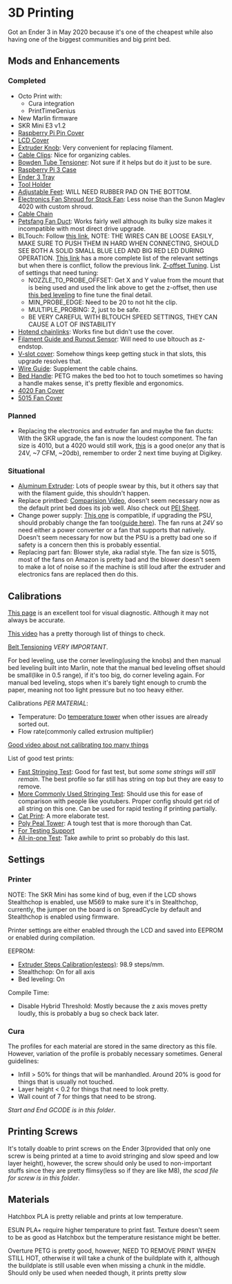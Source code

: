 # 3D Printing

Got an Ender 3 in May 2020 because it's one of the cheapest while also having one of the biggest communities and big print bed.

## Mods and Enhancements

### Completed

- Octo Print with:
  - Cura integration
  - PrintTimeGenius
- New Marlin firmware
- SKR Mini E3 v1.2
- [Raspberry Pi Pin Cover][28]
- [LCD Cover][29]
- [Extruder Knob][30]: Very convenient for replacing filament.
- [Cable Clips][31]: Nice for organizing cables.
- [Bowden Tube Tensioner][33]: Not sure if it helps but do it just to be sure.
- [Raspberry Pi 3 Case][35]
- [Ender 3 Tray][36]
- [Tool Holder][37]
- [Adjustable Feet][38]: WILL NEED RUBBER PAD ON THE BOTTOM.
- [Electronics Fan Shroud for Stock Fan][47]: Less noise than the Sunon Maglev 4020 with custom shroud.
- [Cable Chain][39]
- [Petsfang Fan Duct][24]: Works fairly well although its bulky size makes it incompatible with most direct drive upgrade.
- BLTouch: Follow [this link][41], NOTE: THE WIRES CAN BE LOOSE EASILY, MAKE SURE TO PUSH THEM IN HARD WHEN CONNECTING, SHOULD SEE BOTH A SOLID SMALL BLUE LED AND BIG RED LED DURING OPERATION. [This link][42] has a more complete list of the relevant settings but when there is conflict, follow the previous link. [Z-offset Tuning][44]. List of settings that need tuning:
  - NOZZLE_TO_PROBE_OFFSET: Get X and Y value from the mount that is being used and used the link above to get the z-offset, then use [this bed leveling][50] to fine tune the final detail.
  - MIN_PROBE_EDGE: Need to be 20 to not hit the clip.
  - MULTIPLE_PROBING: 2, just to be safe.
  - BE VERY CAREFUL WITH BLTOUCH SPEED SETTINGS, THEY CAN CAUSE A LOT OF INSTABILITY
- [Hotend chainlinks][34]: Works fine but didn't use the cover.
- [Filament Guide and Runout Sensor][45]: Will need to use bltouch as z-endstop.
- [V-slot cover][48]: Somehow things keep getting stuck in that slots, this upgrade resolves that.
- [Wire Guide][46]: Supplement the cable chains.
- [Bed Handle][49]: PETG makes the bed too hot to touch sometimes so having a handle makes sense, it's pretty flexible and ergonomics.
- [4020 Fan Cover][51]
- [5015 Fan Cover][52]

### Planned

- Replacing the electronics and extruder fan and maybe the fan ducts: With the SKR upgrade, the fan is now the loudest component. The fan size is 4010, but a 4020 would still work, [this][23] is a good one(or any that is 24V, ~7 CFM, ~20db), remember to order 2 next time buying at Digikey.

### Situational

- [Aluminum Extruder][25]: Lots of people swear by this, but it others say that with the filament guide, this shouldn't happen.
- Replace printbed: [Comparision Video][18], doesn't seem necessary now as the default print bed does its job well. Also check out [PEI Sheet][19].
- Change power supply: [This one][20] is compatible, if upgrading the PSU, should probably change the fan too([guide here][21]). The fan runs at _24V_ so need either a power converter or a fan that supports that natively. Doesn't seem necessary for now but the PSU is a pretty bad one so if safety is a concern then this is probably essential.
- Replacing part fan: Blower style, aka radial style. The fan size is 5015, most of the fans on Amazon is pretty bad and the blower doesn't seem to make a lot of noise so if the machine is still loud after the extruder and electronics fans are replaced then do this.

## Calibrations

[This page][4] is an excellent tool for visual diagnostic. Although it may not always be accurate.

[This video][3] has a pretty thorough list of things to check.

[Belt Tensioning][15] _VERY IMPORTANT_.

For bed leveling, use the corner leveling(using the knobs) and then manual bed leveling built into Marlin, note that the manual bed leveling offset should be small(like in 0.5 range), if it's too big, do corner leveling again. For manual bed leveling, stops when it's barely tight enough to crumb the paper, meaning not too light pressure but no too heavy either.

Calibrations _PER MATERIAL_:

- Temperature: Do [temperature tower][2] when other issues are already sorted out.
- Flow rate(commonly called extrusion multiplier)

[Good video about not calibrating too many things][7]

List of good test prints:

- [Fast Stringing Test][8]: Good for fast test, but _some some strings will still remain_. The best profile so far still has string on top but they are easy to remove.
- [More Commonly Used Stringing Test][11]: Should use this for ease of comparison with people like youtubers. Proper config should get rid of all string on this one. Can be used for rapid testing if printing partially.
- [Cat Print][16]: A more elaborate test.
- [Poly Peal Tower][17]: A tough test that is more thorough than Cat.
- [For Testing Support][27]
- [All-in-one Test][9]: Take awhile to print so probably do this last.

## Settings

### Printer

NOTE: The SKR Mini has some kind of bug, even if the LCD shows Stealthchop is enabled, use M569 to make sure it's in Stealthchop, currently, the jumper on the board is on SpreadCycle by default and Stealthchop is enabled using firmware.

Printer settings are either enabled through the LCD and saved into EEPROM or enabled during compilation.

EEPROM:

- [Extruder Steps Calibration(esteps)][1]: 98.9 steps/mm.
- Stealthchop: On for all axis
- Bed leveling: On

Compile Time:

- Disable Hybrid Threshold: Mostly because the z axis moves pretty loudly, this is probably a bug so check back later.

### Cura

The profiles for each material are stored in the same directory as this file. However, variation of the profile is probably necessary sometimes. General guidelines:

- Infill > 50% for things that will be manhandled. Around 20% is good for things that is usually not touched.
- Layer height < 0.2 for things that need to look pretty.
- Wall count of 7 for things that need to be strong.

_Start and End GCODE is in this folder_.

## Printing Screws

It's totally doable to print screws on the Ender 3(provided that only one screw is being printed at a time to avoid stringing and slow speed and low layer height), however, the screw should only be used to non-important stuffs since they are pretty flimsy(less so if they are like M8), _the scad file for screw is in this folder_.

## Materials

Hatchbox PLA is pretty reliable and prints at low temperature.

ESUN PLA+ require higher temperature to print fast. Texture doesn't seem to be as good as Hatchbox but the temperature resistance might be better.

Overture PETG is pretty good, however, NEED TO REMOVE PRINT WHEN STILL HOT, otherwise it will take a chunk of the buildplate with it, although the buildplate is still usable even when missing a chunk in the middle. Should only be used when needed though, it prints pretty slow

[1]: https://www.youtube.com/watch?v=X3A9Ir2SreI
[2]: https://hobbyhoarder.net/temperature-tower/
[3]: https://www.youtube.com/watch?v=qddYsbHawno&feature=youtu.be
[4]: https://www.simplify3d.com/support/print-quality-troubleshooting/
[6]: https://support.3dverkstan.se/article/23-a-visual-ultimaker-troubleshooting-guide
[7]: https://www.youtube.com/watch?v=Mbn1ckR86Z8
[8]: https://www.thingiverse.com/thing:2219103
[9]: https://www.thingiverse.com/thing:2656594/files
[10]: https://all3dp.com/2/cura-retraction-settings-how-to-avoid-stringing/
[11]: https://www.thingiverse.com/thing:2766430
[15]: https://www.youtube.com/watch?time_continue=251&v=PTvUSPapnuE&feature=emb_logo
[16]: https://www.thingiverse.com/thing:1545913
[17]: https://www.thingiverse.com/thing:2064029
[18]: https://www.youtube.com/watch?v=baVA5G8HH04&app=desktop
[19]: https://www.amazon.com/Gizmo-Dorks-Printer-Surface-Adhesive/dp/B074XLD5QH
[20]: https://www.amazon.com/LRS-350-24-Switching-Supply-350-4W-115Vac/dp/B07RF38JXK
[21]: https://www.thingiverse.com/thing:2967389
[22]: https://www.youtube.com/watch?v=l0kCD02BzzY
[23]: https://www.digikey.com/product-detail/en/sunon-fans/MF40202V2-1000U-A99/259-1801-ND/6198739
[24]: https://www.thingiverse.com/thing:2759439
[25]: https://www.reddit.com/r/ender3/comments/b37y32/ender_3_fix_aluminum_extruder_upgrade/
[27]: https://www.thingiverse.com/thing:3064242
[28]: https://www.thingiverse.com/thing:1874648/files
[29]: https://www.thingiverse.com/thing:3004849/files
[30]: https://www.thingiverse.com/thing:3176144/files
[31]: https://www.thingiverse.com/thing:2960375/files
[33]: https://www.thingiverse.com/thing:936611/files
[34]: https://www.thingiverse.com/thing:3132855
[35]: https://www.thingiverse.com/thing:3016364
[36]: https://www.thingiverse.com/thing:2957317/files
[37]: https://www.thingiverse.com/thing:3554420/files
[38]: https://www.thingiverse.com/thing:3322727
[39]: https://www.thingiverse.com/thing:2920060/files
[41]: https://www.youtube.com/watch?v=p504oU-D6iE&feature=youtu.be
[42]: https://www.reddit.com/r/ender3/comments/e894j7/marlin_20x_guide_for_ender_3_using_skr_mini_e3_v12/
[43]: https://www.thingiverse.com/thing:3878340
[44]: https://www.youtube.com/watch?v=y_1Kg45APko
[45]: https://www.thingiverse.com/thing:3357097/files
[46]: https://www.thingiverse.com/thing:2949858/files
[47]: https://www.thingiverse.com/thing:2981976
[48]: https://www.thingiverse.com/thing:3248551
[49]: https://www.thingiverse.com/thing:3945923
[50]: https://www.thingiverse.com/thing:3118088/files
[51]: https://www.thingiverse.com/thing:2260116
[52]: https://www.thingiverse.com/thing:2067508/files
